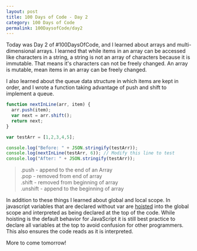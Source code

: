 ```yaml
---
layout: post
title: 100 Days of Code - Day 2
category: 100 Days of Code
permalink: 100DaysofCode/day2
---
```


Today was Day 2 of #100DaysOfCode, and I learned about arrays and multi-dimensional arrays. I learned that while items in an array can be accessed like characters in a string, a string is not an array of characters because it is immutable. That means it's characters can not be freely changed. An array is mutable, mean items in an array can be freely changed.

I also learned about the queue data structure in which items are kept in order, and I wrote a function taking advantage of push and shift to implement a queue.

```JavaScript
function nextInLine(arr, item) {
  arr.push(item);
  var next = arr.shift();
  return next;
}

var testArr = [1,2,3,4,5];

console.log("Before: " + JSON.stringify(testArr));
console.log(nextInLine(testArr, 6)); // Modify this line to test
console.log("After: " + JSON.stringify(testArr));
```
> .push - append to the end of an Array <br />
> .pop - removed from end of array<br />
> .shift - removed from beginning of array<br />
> .unshift - append to the beginning of array<br />

In addition to these things I learned about global and local scope. In javascript variables that are declared without var are [hoisted](https://www.w3schools.com/js/js_hoisting.asp) into the global scope and interpreted as being declared at the top of the code. While hoisting is the default behavior for JavaScript it is still best practice to declare all variables at the top to avoid confusion for other programmers. This also ensures the code reads as it is interpreted.

More to come tomorrow!
